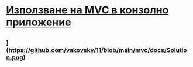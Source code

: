 # [Използване на MVC в конзолно приложение]()
## [](https://github.com/vakovsky/11/tree/main/mvc)
### ](https://github.com/vakovsky/11/blob/main/mvc/docs/Solution.png)
### [](https://github.com/vakovsky/11/blob/main/mvc/docs/projects.pdf)
